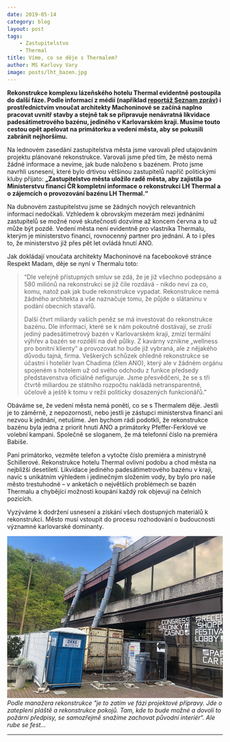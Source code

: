 ```yaml
---
date: 2019-05-14
category: blog
layout: post
tags:
    - Zastupitelstvo
    - Thermal
title: Víme, co se děje s Thermalem?
author: MS Karlovy Vary
image: posts/lht_bazen.jpg
---
```


**Rekonstrukce komplexu lázeňského hotelu Thermal evidentně postoupila do další fáze. Podle informací z médií (například [reportáž Seznam zpráv](https://www.seznamzpravy.cz/clanek/babisem-slibovanou-rekonstrukci-hotelu-thermal-kritizuji-architekti-pamatkari-i-jeho-autorka-71850)) i prostřednictvím vnoučat architekty Machoninové se začíná naplno pracovat uvnitř stavby a stejně tak se připravuje nenávratná likvidace padesátimetrového bazénu, jediného v Karlovarském kraji. Musíme touto cestou opět apelovat na primátorku a vedení města, aby se pokusili zabránit nejhoršímu.**

Na lednovém zasedání zastupitelstva města jsme varovali před utajováním projektu plánované rekonstrukce. Varovali jsme před tím, že město nemá žádné informace a nevíme, jak bude naloženo s bazénem. Proto jsme navrhli usnesení, které bylo drtivou většinou zastupitelů napříč politickými kluby přijato: **„Zastupitelstvo města uložilo radě města, aby zajistila po Ministerstvu financí ČR kompletní informace o rekonstrukci LH Thermal a o zájemcích o provozování bazénu LH Thermal.“**

Na dubnovém zastupitelstvu jsme se žádných nových relevantních informací nedočkali. Vzhledem k obrovským mezerám mezi jednáními zastupitelů se možné nové skutečnosti dozvíme až koncem června a to už může být pozdě. Vedení města není evidentně pro vlastníka Thermalu, kterým je ministerstvo financí, rovnocenný partner pro jednání. A to i přes to, že ministerstvo již přes pět let ovládá hnutí ANO.

Jak dokládají vnoučata architekty Machoninové na facebookové stránce Respekt Madam, děje se nyní v Thermalu toto:

> “Dle veřejně přístupných smluv se zdá, že je již všechno podepsáno a
> 580 miliónů na rekonstrukci se již čile rozdává - nikdo neví za co,
> komu, natož pak jak bude rekonstrukce vypadat. Rekonstrukce nemá
> žádného architekta a vše naznačuje tomu, že půjde o slátaninu v podání
> obecních stavařů.
> 
> Další čtvrt miliardy vašich peněz se má investovat do rekonstrukce
> bazénu. Dle informací, které se k nám pokoutně dostávají, se zruší
> jediný padesátimetrový bazén v Karlovarském kraji, zmizí termální
> výhřev a bazén se rozdělí na dvě půlky. Z kavárny vznikne „wellness
> pro bonitní klienty“ a provozovat ho bude již vybraná, ale z nějakého
> důvodu tajná, firma. Veškerých schůzek ohledně rekonstrukce se účastní
> i hoteliér Ivan Chadima (člen ANO), který ale v žádném orgánu spojeném
> s hotelem už od svého odchodu z funkce předsedy představenstva
> oficiálně nefiguruje. Jsme přesvědčeni, že se s tři čtvrtě miliardou
> ze státního rozpočtu nakládá netransparentně, účelově a ještě k tomu v
> režii politicky dosazených funkcionářů.”

Obáváme se, že vedení města nemá ponětí, co se s Thermalem děje. Jestli je to záměrně, z nepozornosti, nebo jestli je zástupci ministerstva financí ani nezvou k jednání, netušíme. Jen bychom rádi podotkli, že rekonstrukce bazénu byla jedna z priorit hnutí ANO a primátorky Pfeffer-Ferklové ve volební kampani. Společně se sloganem, že má telefonní číslo na premiéra Babiše.

Paní primátorko, vezměte telefon a vytočte číslo premiéra a ministryně Schillerové. Rekonstrukce hotelu Thermal ovlivní podobu a chod města na nejbližší desetiletí. Likvidace jediného padesátimetrového bazénu v kraji, navíc s unikátním výhledem i jedinečným složením vody, by bylo pro naše město trestuhodné – v anketách o největších problémech se bazén Thermalu a chybějící možnosti koupání každý rok objevují na čelních pozicích.

Vyzýváme k dodržení usnesení a získání všech dostupných materiálů k rekonstrukci. Město musí vstoupit do procesu rozhodování o budoucnosti významné karlovarské dominanty.

![](/assets/img/posts/lht_stavba.jpg)
_Podle manažera rekonstrukce "je to zatím ve fázi projektové přípravy. Jde o zateplení pláště a rekonstrukce pokojů. Tam, kde to bude možné a dovolí to požární předpisy, se samozřejmě snažíme zachovat původní interiér“. Ale rube se fest..._
- - - 
